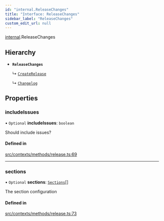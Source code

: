 ```yaml
---
id: "internal.ReleaseChanges"
title: "Interface: ReleaseChanges"
sidebar_label: "ReleaseChanges"
custom_edit_url: null
---
```


[internal](../modules/internal.md).ReleaseChanges

## Hierarchy

- **`ReleaseChanges`**

  ↳ [`CreateRelease`](internal.CreateRelease.md)

  ↳ [`Changelog`](internal.Changelog.md)

## Properties

### includeIssues

• `Optional` **includeIssues**: `boolean`

Should include issues?

#### Defined in

[src/contexts/methods/release.ts:69](https://github.com/Resnovas/smartcloud/blob/b9e22a9/src/contexts/methods/release.ts#L69)

___

### sections

• `Optional` **sections**: [`Sections`](internal.Sections.md)[]

The section configuration

#### Defined in

[src/contexts/methods/release.ts:73](https://github.com/Resnovas/smartcloud/blob/b9e22a9/src/contexts/methods/release.ts#L73)
